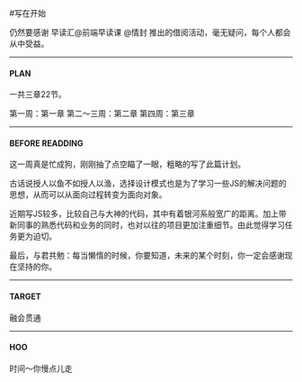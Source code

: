 #写在开始

仍然要感谢 早读汇@前端早读课 @情封 推出的借阅活动，毫无疑问，每个人都会从中受益。  
- - -

#### PLAN
一共三章22节。    

第一周：第一章
第二～三周：第二章
第四周：第三章
- - -
#### BEFORE READDING
这一周真是忙成狗，刚刚抽了点空瞄了一眼，粗略的写了此篇计划。

古话说授人以鱼不如授人以渔，选择设计模式也是为了学习一些JS的解决问题的思想，从而可以从面向过程转变为面向对象。

近期写JS较多，比较自己与大神的代码，其中有着银河系般宽广的距离。加上带新同事的熟悉代码和业务的同时，也对以往的项目更加注重细节。由此觉得学习任务更为迫切。

最后，与君共勉：每当懒惰的时候，你要知道，未来的某个时刻，你一定会感谢现在坚持的你。
- - -
#### TARGET

融会贯通

- - -

#### HOO

时间～你慢点儿走





